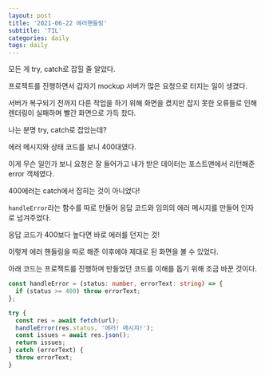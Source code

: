 ```yaml
---
layout: post
title: '2021-06-22 에러핸들링'
subtitle: 'TIL'
categories: daily
tags: daily
---
```


모든 게 try, catch로 잡힐 줄 알았다.

프로젝트를 진행하면서 갑자기 mockup 서버가 많은 요청으로 터지는 일이 생겼다.

서버가 복구되기 전까지 다른 작업을 하기 위해 화면을 켰지만 잡지 못한 오류들로 인해 렌더링이 실패하며 빨간 화면으로 가득 찼다.

나는 분명 try, catch로 잡았는데?

에러 메시지와 상태 코드를 보니 400대였다.

이게 무슨 일인가 보니 요청은 잘 들어가고 내가 받은 데이터는 포스트맨에서 리턴해준 error 객체였다.

400에러는 catch에서 잡히는 것이 아니었다!

`handleError`라는 함수를 따로 만들어 응답 코드와 임의의 에러 메시지를 만들어 인자로 넘겨주었다.

응답 코드가 400보다 높다면 바로 에러를 던지는 것!

이렇게 에러 핸들링을 따로 해준 이후에야 제대로 된 화면을 볼 수 있었다.

아래 코드는 프로젝트를 진행하며 만들었던 코드를 이해를 돕기 위해 조금 바꾼 것이다.

```ts
const handleError = (status: number, errorText: string) => {
  if (status >= 400) throw errorText;
};

try {
  const res = await fetch(url);
  handleError(res.status, '에러! 메시지!');
  const issues = await res.json();
  return issues;
} catch (errorText) {
  throw errorText;
}
```
